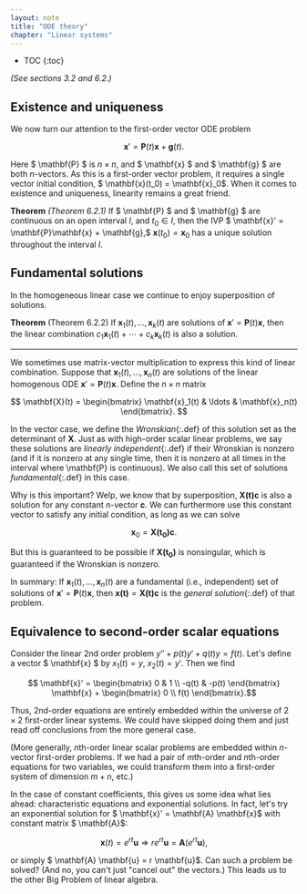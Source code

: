 ```yaml
---
layout: note
title: "ODE theory"
chapter: "Linear systems"
---
```

* TOC
{:toc}

*(See sections 3.2 and 6.2.)*

## Existence and uniqueness

We now turn our attention to the first-order vector ODE problem

$$ \mathbf{x}' = \mathbf{P}(t) \mathbf{x} + \mathbf{g}(t).$$

Here $ \mathbf{P} $ is $n\times n$, and $ \mathbf{x} $ and $ \mathbf{g} $ are both $n$-vectors. As this is a first-order vector problem, it requires a single vector initial condition, $ \mathbf{x}(t_0) = \mathbf{x}_0$. When it comes to existence and uniqueness, linearity remains a great friend.

**Theorem** *(Theorem 6.2.1)* If $ \mathbf{P} $ and $ \mathbf{g} $ are continuous on an open interval $I$, and $t_0\in I$, then the IVP $ \mathbf{x}' = \mathbf{P}\mathbf{x} + \mathbf{g},$ $\mathbf{x}(t_0) = \mathbf{x}_0$ has a unique solution throughout the interval $I$.

## Fundamental solutions

In the homogeneous linear case we continue to enjoy superposition of solutions.

**Theorem** (Theorem 6.2.2) If $\mathbf{x}_1(t), \ldots, \mathbf{x}_k(t)$ are solutions of $\mathbf{x}' = \mathbf{P}(t) \mathbf{x}$, then the linear combination $c_1 \mathbf{x}_1(t) + \cdots + c_k \mathbf{x}_k(t)$ is also a solution.

---

We sometimes use matrix-vector multiplication to express this kind of linear combination. Suppose that $\mathbf{x}_1(t), \ldots, \mathbf{x}_n(t)$ are solutions of the linear homogenous ODE $\mathbf{x}' = \mathbf{P}(t) \mathbf{x}$. Define the $n\times n$ matrix

$$ \mathbf{X}(t) = \begin{bmatrix} \mathbf{x}_1(t) & \ldots & \mathbf{x}_n(t) \end{bmatrix}. $$

In the vector case, we define the *Wronskian*{:.def} of this solution set as the determinant of $\mathbf{X}$. Just as with high-order scalar linear problems, we say these solutions are *linearly independent*{:.def} if their Wronskian is nonzero (and if it is nonzero at any single time, then it is nonzero at all times in the interval where \mathbf{P} is continuous). We also call this set of solutions *fundamental*{:.def} in this case.

Why is this important? Welp, we know that by superposition, $\mathbf{X(t)}\mathbf{c}$ is also a solution for any constant $n$-vector $\mathbf{c}$. We can furthermore use this constant vector to satisfy any initial condition, as long as we can solve

$$ \mathbf{x}_0 = \mathbf{X(t_0)}\mathbf{c}.$$

But this is guaranteed to be possible if $\mathbf{X(t_0)}$ is nonsingular, which is guaranteed if the Wronskian is nonzero. 

In summary: If $\mathbf{x}_1(t), \ldots, \mathbf{x}_n(t)$ are a fundamental (i.e., independent) set of solutions of $\mathbf{x}' = \mathbf{P}(t) \mathbf{x}$, then $\mathbf{x(t)}=\mathbf{X(t)}\mathbf{c}$ is the *general solution*{:.def} of that problem.


## Equivalence to second-order scalar equations

Consider the linear 2nd order problem $y'' + p(t)y' + q(t)y = f(t)$. Let's define a vector $ \mathbf{x} $ by $x_1(t)=y$, $x_2(t)=y'$. Then we find

$$ \mathbf{x}' = \begin{bmatrix} 0 & 1 \\ -q(t) & -p(t) \end{bmatrix} \mathbf{x} + \begin{bmatrix} 0 \\ f(t) \end{bmatrix}.$$

Thus, 2nd-order equations are entirely embedded within the universe of $2\times 2$ first-order linear systems. We could have skipped doing them and just read off conclusions from the more general case. 

(More generally, $n$th-order linear scalar problems are embedded within $n$-vector first-order problems. If we had a pair of $m$th-order and $n$th-order equations for two variables, we could transform them into a first-order system of dimension $m+n$, etc.)

In the case of constant coefficients, this gives us some idea what lies ahead: characteristic equations and exponential solutions. In fact, let's try an exponential solution for $ \mathbf{x}' = \mathbf{A} \mathbf{x}$ with constant matrix $ \mathbf{A}$:

$$ \mathbf{x}(t) = e^{rt} \mathbf{u} \Rightarrow r e^{rt} \mathbf{u} = \mathbf{A} (e^{rt} \mathbf{u}),$$

or simply $ \mathbf{A} \mathbf{u} = r \mathbf{u}$. Can such a problem be solved? (And no, you can't just "cancel out" the vectors.) This leads us to the other Big Problem of linear algebra. 

